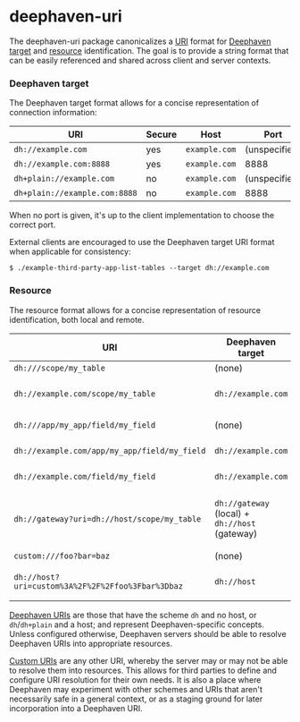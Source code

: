 # deephaven-uri

The deephaven-uri package canonicalizes a [URI](https://en.wikipedia.org/wiki/Uniform_Resource_Identifier) format for
[Deephaven target](src/main/java/io/deephaven/uri/DeephavenTarget.java) and
[resource](src/main/java/io/deephaven/uri/StructuredUri.java) identification.
The goal is to provide a string format that can be easily referenced and shared across client and server contexts.

### Deephaven target

The Deephaven target format allows for a concise representation of connection information:

| URI                           | Secure | Host            | Port          |
|------------------------------ | ------ | --------------- | ------------- |
| `dh://example.com`            | yes    | `example.com`   | (unspecified) |
| `dh://example.com:8888`       | yes    | `example.com`   | 8888          |
| `dh+plain://example.com`      | no     | `example.com`   | (unspecified) |
| `dh+plain://example.com:8888` | no     | `example.com`   | 8888          |

When no port is given, it's up to the client implementation to choose the correct port.

External clients are encouraged to use the Deephaven target URI format when applicable for consistency:

```shell
$ ./example-third-party-app-list-tables --target dh://example.com
```

### Resource

The resource format allows for a concise representation of resource identification, both local and remote.

| URI                                               | Deephaven target                               | Type                    | Type-specific information                        |
|-------------------------------------------------- | ---------------------------------------------- | ----------------------- | ------------------------------------------------ |
| `dh:///scope/my_table`                            | (none)                                         | scope                   | variableName=`my_table`                          |
| `dh://example.com/scope/my_table`                 | `dh://example.com`                             | remote + scope          | variableName=`my_table`                          |
| `dh:///app/my_app/field/my_field`                 | (none)                                         | app                     | applicationId=`my_app` fieldName=`my_field`      |
| `dh://example.com/app/my_app/field/my_field`      | `dh://example.com`                             | remote + app            | applicationId=`my_app` fieldName=`my_field`      |
| `dh://example.com/field/my_field`                 | `dh://example.com`                             | remote + field          | applicationId=`example.com` fieldName=`my_field` |
| `dh://gateway?uri=dh://host/scope/my_table`       | `dh://gateway` (local) + `dh://host` (gateway) | remote + remote + scope | variableName=`my_table`                          |
| `custom:///foo?bar=baz`                           | (none)                                         | custom                  | (custom)                                         |
| `dh://host?uri=custom%3A%2F%2F%2Ffoo%3Fbar%3Dbaz` | `dh://host`                                    | remote + custom         | (custom)                                         |

[Deephaven URIs](src/main/java/io/deephaven/uri/DeephavenUri.java) are those that have the scheme `dh` and no host,
or `dh`/`dh+plain` and a host; and represent Deephaven-specific concepts. Unless configured otherwise, Deephaven servers
should be able to resolve Deephaven URIs into appropriate resources.

[Custom URIs](src/main/java/io/deephaven/uri/CustomUri.java) are any other URI, whereby the server may or may not be
able to resolve them into resources. This allows for third parties to define and configure URI resolution for their own
needs. It is also a place where Deephaven may experiment with other schemes and URIs that aren't necessarily safe in a
general context, or as a staging ground for later incorporation into a Deephaven URI.
